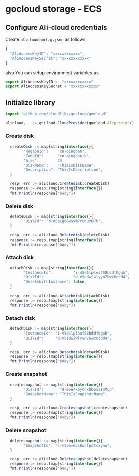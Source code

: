 # gocloud storage - ECS

## Configure Ali-cloud credentials

Create `alicloudconfig.json` as follows,
```js
{
  "AliAccessKeyID": "xxxxxxxxxxxx",
  "AliAccessKeySecret": "xxxxxxxxxxxx"
}
```

also You can setup environment variables as

```js
export AliAccessKeyID =  "xxxxxxxxxxxx"
export AliAccessKeySecret = "xxxxxxxxxxxx"
```

## Initialize library

```js
import "github.com/cloudlibz/gocloud/gocloud"

alicloud, _ := gocloud.CloudProvider(gocloud.Aliprovider)
```

### Create disk

```js
  createDisk := map[string]interface{}{
        "RegionId":    "cn-qingdao",
        "ZoneId":      "cn-qingdao-b",
        "Size":        20,
        "DiskName":    "ThisIsDiskName",
        "Description": "ThisIsDescription",
  }

  resp, err := alicloud.Createdisk(createDisk)
  response := resp.(map[string]interface{})
  fmt.Println(response["body"])
```

### Delete disk

```js
  deleteDisk := map[string]interface{}{
        "DiskId": "d-m5e2g66ws9m7r00ux87h",
  }

  resp, err := alicloud.Deletedisk(deleteDisk)
  response := resp.(map[string]interface{})
  fmt.Println(response["body"])
```

### Attach disk

```js
  attachDisk := map[string]interface{}{
        "InstanceId":         "i-m5e1lploaf58bddf0gah",
        "DiskId":             "d-m5edwiwlyyn7bwz6cdd4",
        "DeleteWithInstance": false,
  }

  resp, err := alicloud.Attachdisk(attachDisk)
  response := resp.(map[string]interface{})
  fmt.Println(response["body"])
```

### Detach disk

```js
  detachDisk := map[string]interface{}{
		"InstanceId": "i-m5e1lploaf58bddf0gah",
        "DiskId":     "d-m5edwiwlyyn7bwz6cdd4",
  }

  resp, err := alicloud.Detachdisk(detachDisk)
  response := resp.(map[string]interface{})
  fmt.Println(response["body"])
```

### Create snapshot

```js
  createsnapshot := map[string]interface{}{
		"DiskId":       "d-m5e7k6ycnx8b5zzsm0yp",
        "SnapshotName": "ThisIsSnapshotName",
  }

  resp, err := alicloud.Createsnapshot(createsnapshot)
  response := resp.(map[string]interface{})
  fmt.Println(response["body"])
```

### Delete snapshot

```js
  deletesnapshot := map[string]interface{}{
		"SnapshotId": "s-m5eave3s6oufpctcxynu",
  }

  resp, err := alicloud.Deletesnapshot(deletesnapshot)
  response := resp.(map[string]interface{})
  fmt.Println(response["body"])
```
